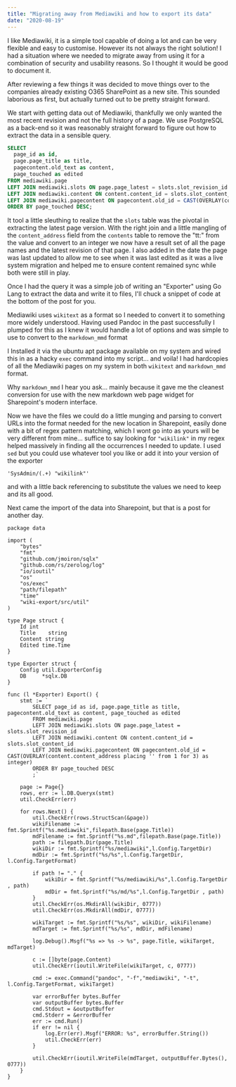 ```yaml
---
title: "Migrating away from Mediawiki and how to export its data"
date: "2020-08-19"
---
```


I like Mediawiki, it is a simple tool capable of doing a lot and can be very flexible and easy to customise. However its not always the right solution! I had a situation where we needed to migrate away from using it for a combination of security and usability reasons. So I thought it would be good to document it.

After reviewing a few things it was decided to move things over to the companies already existing O365 SharePoint as a new site. This sounded laborious as first, but actually turned out to be pretty straight forward.

We start with getting data out of Mediawiki, thankfully we only wanted the most recent revision and not the full history of a page. We use PostgreSQL as a back-end so it was reasonably straight forward to figure out how to extract the data in a sensible query.

```sql
SELECT 
  page_id as id, 
  page.page_title as title, 
  pagecontent.old_text as content, 
  page_touched as edited
FROM mediawiki.page
LEFT JOIN mediawiki.slots ON page.page_latest = slots.slot_revision_id
LEFT JOIN mediawiki.content ON content.content_id = slots.slot_content_id
LEFT JOIN mediawiki.pagecontent ON pagecontent.old_id = CAST(OVERLAY(content.content_address placing '' from 1 for 3) as integer)
ORDER BY page_touched DESC;
```

It tool a little sleuthing to realize that the `slots` table was the pivotal in extracting the latest page version. With the right join and a little mangling of the `content_address` field from the `contents` table to remove the "tt:" from the value and convert to an integer we now have a result set of all the page names and the latest revision of that page. I also added in the date the page was last updated to allow me to see when it was last edited as it was a live system migration and helped me to ensure content remained sync while both were still in play.

Once I had the query it was a simple job of writing an "Exporter" using Go Lang to extract the data and write it to files, I'll chuck a snippet of code at the bottom of the post for you.

Mediawiki uses `wikitext` as a format so I needed to convert it to something more widely understood. Having used Pandoc in the past successfully I plumped for this as I knew it would handle a lot of options and was simple to use to convert to the `markdown_mmd` format

I Installed it via the ubuntu apt package available on my system and wired this in as a hacky `exec` command into my script... and voila! I had hardcopies of all the Mediawiki pages on my system in both `wikitext` and `markdown_mmd` format.

Why `markdown_mmd` I hear you ask... mainly because it gave me the cleanest conversion for use with the new markdown web page widget for Sharepoint's modern interface.

Now we have the files we could do a little munging and parsing to convert URLs into the format needed for the new location in Sharepoint, easily done with a bit of regex pattern matching, which I wont go into as yours will be very different from mine... suffice to say looking for `"wikilink"` in my regex helped massively in finding all the occurrences I needed to update. I used `sed` but you could use whatever tool you like or add it into your version of the exporter

```
'SysAdmin/(.+) "wikilink"' 
```

and with a little back referencing to substitute the values we need to keep and its all good.

Next came the import of the data into Sharepoint, but that is a post for another day.

```
package data

import (
	"bytes"
	"fmt"
	"github.com/jmoiron/sqlx"
	"github.com/rs/zerolog/log"
	"io/ioutil"
	"os"
	"os/exec"
	"path/filepath"
	"time"
	"wiki-export/src/util"
)

type Page struct {
	Id int
	Title    string
	Content string
	Edited time.Time
}

type Exporter struct {
	Config util.ExporterConfig
	DB     *sqlx.DB
}

func (l *Exporter) Export() {
	stmt := `
		SELECT page_id as id, page.page_title as title, pagecontent.old_text as content, page_touched as edited
		FROM mediawiki.page
		LEFT JOIN mediawiki.slots ON page.page_latest = slots.slot_revision_id
		LEFT JOIN mediawiki.content ON content.content_id = slots.slot_content_id
		LEFT JOIN mediawiki.pagecontent ON pagecontent.old_id = CAST(OVERLAY(content.content_address placing '' from 1 for 3) as integer)
		ORDER BY page_touched DESC
		;`

	page := Page{}
	rows, err := l.DB.Queryx(stmt)
	util.CheckErr(err)

	for rows.Next() {
		util.CheckErr(rows.StructScan(&page))
		wikiFilename := fmt.Sprintf("%s.mediawiki",filepath.Base(page.Title))
		mdFilename := fmt.Sprintf("%s.md",filepath.Base(page.Title))
		path := filepath.Dir(page.Title)
		wikiDir := fmt.Sprintf("%s/mediawiki",l.Config.TargetDir)
		mdDir := fmt.Sprintf("%s/%s",l.Config.TargetDir, l.Config.TargetFormat)

		if path != "." {
			wikiDir = fmt.Sprintf("%s/mediawiki/%s",l.Config.TargetDir , path)
			mdDir = fmt.Sprintf("%s/md/%s",l.Config.TargetDir , path)
		}
		util.CheckErr(os.MkdirAll(wikiDir, 0777))
		util.CheckErr(os.MkdirAll(mdDir, 0777))

		wikiTarget := fmt.Sprintf("%s/%s", wikiDir, wikiFilename)
		mdTarget := fmt.Sprintf("%s/%s", mdDir, mdFilename)

		log.Debug().Msgf("%s => %s -> %s", page.Title, wikiTarget, mdTarget)

		c := []byte(page.Content)
		util.CheckErr(ioutil.WriteFile(wikiTarget, c, 0777))

		cmd := exec.Command("pandoc", "-f","mediawiki", "-t", l.Config.TargetFormat, wikiTarget)
		
		var errorBuffer bytes.Buffer
		var outputBuffer bytes.Buffer
		cmd.Stdout = &outputBuffer
		cmd.Stderr = &errorBuffer
		err := cmd.Run()
		if err != nil {
			log.Err(err).Msgf("ERROR: %s", errorBuffer.String())
			util.CheckErr(err)
		}

		util.CheckErr(ioutil.WriteFile(mdTarget, outputBuffer.Bytes(), 0777))
	}
}
```
